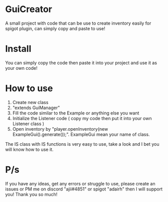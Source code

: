 # GuiCreator
A small project with code that can be use to create inventory easily for spigot plugin, can simply copy and paste to use!
# Install
You can simply copy the code then paste it into your project and use it as your own code!
# How to use
1. Create new class
2. "extends GuiManager"
3. Fill the code similar to the Example or anything else you want
4. Initialize the Listener code ( copy my code then put it into your own Listener class )
5. Open inventory by "player.openInventory(new ExampleGui().generate());". ExampleGui mean your name of class.

The IS class with IS functions is very easy to use, take a look and I bet you will know how to use it.

# P/s
If you have any ideas, get any errors or struggle to use, please create an issues or PM me on discord "ajii#4851" or spigot "adairh" then I will support you!
Thank you so much!
